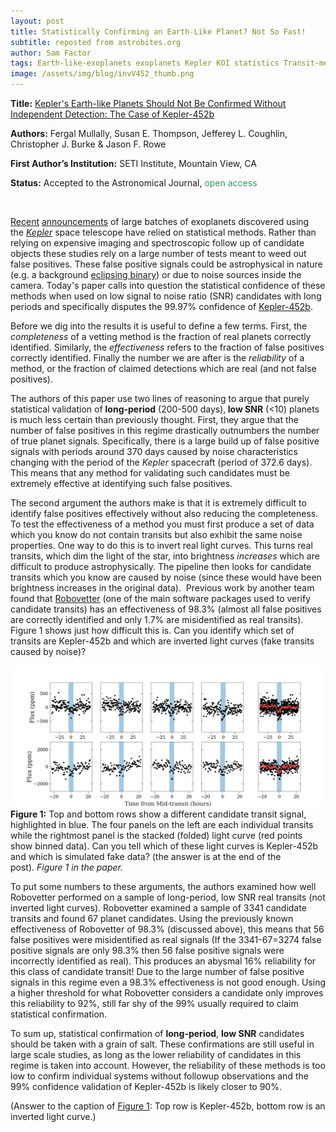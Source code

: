 ```yaml
---
layout: post
title: Statistically Confirming an Earth-Like Planet? Not So Fast!
subtitle: reposted from astrobites.org
author: Sam Factor
tags: Earth-like-exoplanets exoplanets Kepler KOI statistics Transit-method transiting-planets transits
image: /assets/img/blog/invV452_thumb.png
---
```

<strong>Title:</strong> <a href="https://arxiv.org/abs/1803.11307">Kepler's Earth-like Planets Should Not Be Confirmed Without Independent Detection: The Case of Kepler-452b</a>

<strong>Authors:</strong> Fergal Mullally, Susan E. Thompson, Jefferey L. Coughlin, Christopher J. Burke &amp; Jason F. Rowe

<strong>First Author’s Institution:</strong> SETI Institute, Mountain View, CA

<strong>Status:</strong> Accepted to the Astronomical Journal, <span style="font-weight: 400; color: #339966;">open access</span>

&nbsp;

<a href="https://astrobites.org/2014/03/14/hundreds-of-new-planets-announced/">Recent</a> <a href="https://astrobites.org/2016/05/18/the-gruntwork-behind-keplers-new-batch-of-exoplanets/">announcements</a> of large batches of exoplanets discovered using the <a href="https://www.nasa.gov/mission_pages/kepler/main/index.html"><em>Kepler</em></a> space telescope have relied on statistical methods. Rather than relying on expensive imaging and spectroscopic follow up of candidate objects these studies rely on a large number of tests meant to weed out false positives. These false positive signals could be astrophysical in nature (e.g. a background <a href="http://www.physics.sfasu.edu/astro/ebstar/ebstar.html">eclipsing binary</a>) or due to noise sources inside the camera. Today's paper calls into question the statistical confidence of these methods when used on low signal to noise ratio (SNR) candidates with long periods and specifically disputes the 99.97% confidence of <a href="https://astrobites.org/2015/08/03/have-we-really-found-earth-2-0/">Kepler-452b</a>.

Before we dig into the results it is useful to define a few terms. First, the <em>completeness</em> of a vetting method is the fraction of real planets correctly identified. Similarly, the <em>effectiveness</em> refers to the fraction of false positives correctly identified. Finally the number we are after is the <em>reliability</em> of a method, or the fraction of claimed detections which are real (and not false positives).

The authors of this paper use two lines of reasoning to argue that purely statistical validation of <strong>long-period</strong> (200-500 days),<strong> low SNR</strong> (&lt;10) planets is much less certain than previously thought. First, they argue that the number of false positives in this regime drastically outnumbers the number of true planet signals. Specifically, there is a large build up of false positive signals with periods around 370 days caused by noise characteristics changing with the period of the <em>Kepler</em> spacecraft (period of 372.6 days). This means that any method for validating such candidates must be extremely effective at identifying such false positives.

The second argument the authors make is that it is extremely difficult to identify false positives effectively without also reducing the completeness. To test the effectiveness of a method you must first produce a set of data which you know do not contain transits but also exhibit the same noise properties. One way to do this is to invert real light curves. This turns real transits, which dim the light of the star, into brightness <em>increases</em> which are difficult to produce astrophysically. The pipeline then looks for candidate transits which you know are caused by noise (since these would have been brightness increases in the original data).  Previous work by another team found that <a href="https://software.nasa.gov/software/ARC-17981-1">Robovetter</a> (one of the main software packages used to verify candidate transits) has an effectiveness of 98.3% (almost all false positives are correctly identified and only 1.7% are misidentified as real transits). Figure 1 shows just how difficult this is. Can you identify which set of transits are Kepler-452b and which are inverted light curves (fake transits caused by noise)?

<div class="image">
<img src="/assets/img/blog/invV452.png"/>
<div class="caption"><strong>Figure 1:</strong> Top and bottom rows show a different candidate transit signal, highlighted in blue. The four panels on the left are each individual transits while the rightmost panel is the stacked (folded) light curve (red points show binned data). Can you tell which of these light curves is Kepler-452b and which is simulated fake data? (the answer is at the end of the post). <em>Figure 1 in the paper.</em></div>
</div>

To put some numbers to these arguments, the authors examined how well Robovetter performed on a sample of long-period, low SNR real transits (not inverted light curves). Robovetter examined a sample of 3341 candidate transits and found 67 planet candidates. Using the previously known effectiveness of Robovetter of 98.3% (discussed above), this means that 56 false positives were misidentified as real signals (If the 3341-67=3274 false positive signals are only 98.3% then 56 false positive signals were incorrectly identified as real). This produces an abysmal 16% reliability for this class of candidate transit! Due to the large number of false positive signals in this regime even a 98.3% effectiveness is not good enough. Using a higher threshold for what Robovetter considers a candidate only improves this reliability to 92%, still far shy of the 99% usually required to claim statistical confirmation.

To sum up, statistical confirmation of <strong>long-period</strong>, <strong>low SNR</strong> candidates should be taken with a grain of salt. These confirmations are still useful in large scale studies, as long as the lower reliability of candidates in this regime is taken into account. However, the reliability of these methods is too low to confirm individual systems without followup observations and the 99% confidence validation of Kepler-452b is likely closer to 90%.

(Answer to the caption of <a href="#transit_comparison">Figure 1</a>: Top row is Kepler-452b, bottom row is an inverted light curve.)
